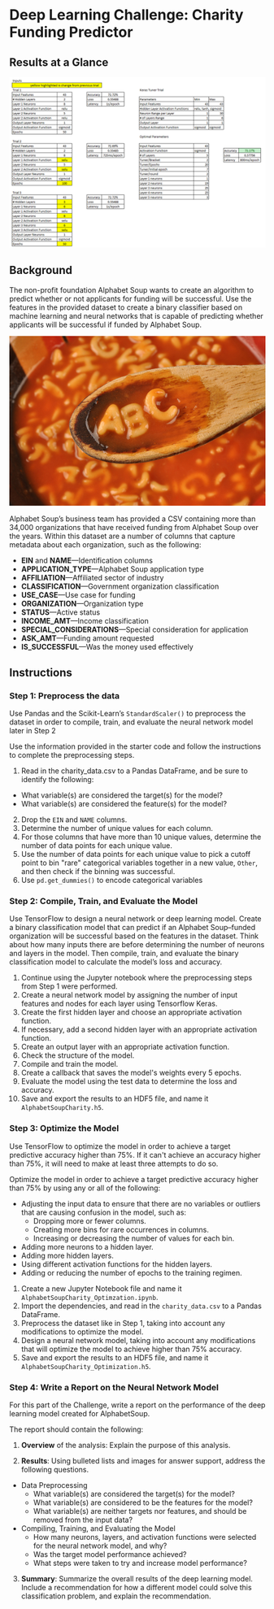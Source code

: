 # Deep Learning Challenge: Charity Funding Predictor

## Results at a Glance

![results](Images/results.png)

## Background

The non-profit foundation Alphabet Soup wants to create an algorithm to predict whether or not applicants for funding will be successful.  Use the features in the provided dataset to create a binary classifier based on machine learning and neural networks that is capable of predicting whether applicants will be successful if funded by Alphabet Soup.

![alphabet_soup](Images/alphabet_soup.png)

Alphabet Soup’s business team has provided a CSV containing more than 34,000 organizations that have received funding from Alphabet Soup over the years. Within this dataset are a number of columns that capture metadata about each organization, such as the following:

* **EIN** and **NAME**—Identification columns
* **APPLICATION_TYPE**—Alphabet Soup application type
* **AFFILIATION**—Affiliated sector of industry
* **CLASSIFICATION**—Government organization classification
* **USE_CASE**—Use case for funding
* **ORGANIZATION**—Organization type
* **STATUS**—Active status
* **INCOME_AMT**—Income classification
* **SPECIAL_CONSIDERATIONS**—Special consideration for application
* **ASK_AMT**—Funding amount requested
* **IS_SUCCESSFUL**—Was the money used effectively

## Instructions

### Step 1: Preprocess the data

Use Pandas and the Scikit-Learn’s `StandardScaler()` to preprocess the dataset in order to compile, train, and evaluate the neural network model later in Step 2

Use the information provided in the starter code and follow the instructions to complete the preprocessing steps.

1. Read in the charity_data.csv to a Pandas DataFrame, and be sure to identify the following:
  * What variable(s) are considered the target(s) for the model?
  * What variable(s) are considered the feature(s) for the model?
2. Drop the `EIN` and `NAME` columns.
3. Determine the number of unique values for each column.
4. For those columns that have more than 10 unique values, determine the number of data points for each unique value.
6. Use the number of data points for each unique value to pick a cutoff point to bin "rare" categorical variables together in a new value, `Other`, and then check if the binning was successful.
7. Use `pd.get_dummies()` to encode categorical variables

### Step 2: Compile, Train, and Evaluate the Model

Use TensorFlow to design a neural network or deep learning model.  Create a binary classification model that can predict if an Alphabet Soup–funded organization will be successful based on the features in the dataset. Think about how many inputs there are before determining the number of neurons and layers in the model. Then compile, train, and evaluate the binary classification model to calculate the model’s loss and accuracy.

1. Continue using the Jupyter notebook where the preprocessing steps from Step 1 were performed.
2. Create a neural network model by assigning the number of input features and nodes for each layer using Tensorflow Keras.
3. Create the first hidden layer and choose an appropriate activation function.
4. If necessary, add a second hidden layer with an appropriate activation function.
5. Create an output layer with an appropriate activation function.
6. Check the structure of the model.
7. Compile and train the model.
8. Create a callback that saves the model's weights every 5 epochs.
9. Evaluate the model using the test data to determine the loss and accuracy.
10. Save and export the results to an HDF5 file, and name it `AlphabetSoupCharity.h5`.

### Step 3: Optimize the Model

Use TensorFlow to optimize the model in order to achieve a target predictive accuracy higher than 75%. If it can't achieve an accuracy higher than 75%, it will need to make at least three attempts to do so.

Optimize the model in order to achieve a target predictive accuracy higher than 75% by using any or all of the following:

* Adjusting the input data to ensure that there are no variables or outliers that are causing confusion in the model, such as:
  * Dropping more or fewer columns.
  * Creating more bins for rare occurrences in columns.
  * Increasing or decreasing the number of values for each bin.
* Adding more neurons to a hidden layer.
* Adding more hidden layers.
* Using different activation functions for the hidden layers.
* Adding or reducing the number of epochs to the training regimen.

1. Create a new Jupyter Notebook file and name it `AlphabetSoupCharity_Optimzation.ipynb`.
2. Import the dependencies, and read in the `charity_data.csv` to a Pandas DataFrame.
3. Preprocess the dataset like in Step 1, taking into account any modifications to optimize the model.
4. Design a neural network model, taking into account any modifications that will optimize the model to achieve higher than 75% accuracy.
5. Save and export the results to an HDF5 file, and name it `AlphabetSoupCharity_Optimization.h5`.

### Step 4: Write a Report on the Neural Network Model

For this part of the Challenge, write a report on the performance of the deep learning model created for AlphabetSoup.

The report should contain the following:

1. **Overview** of the analysis: Explain the purpose of this analysis.

2. **Results**: Using bulleted lists and images for answer support, address the following questions.

  * Data Preprocessing
    * What variable(s) are considered the target(s) for the model?
    * What variable(s) are considered to be the features for the model?
    * What variable(s) are neither targets nor features, and should be removed from the input data?
  * Compiling, Training, and Evaluating the Model
    * How many neurons, layers, and activation functions were selected for the neural network model, and why?
    * Was the target model performance achieved?
    * What steps were taken to try and increase model performance?

3. **Summary**: Summarize the overall results of the deep learning model. Include a recommendation for how a different model could solve this classification problem, and explain the recommendation.